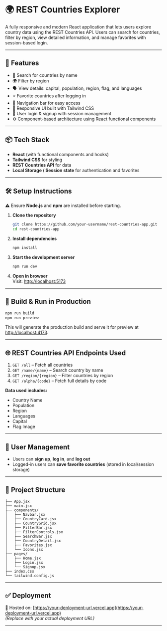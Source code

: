 # 🌍 REST Countries Explorer

A fully responsive and modern React application that lets users explore country data using the REST Countries API. Users can search for countries, filter by region, view detailed information, and manage favorites with session-based login.

---

## 🚀 Features

- 🔎 Search for countries by name  
- 🌍 Filter by region  
- 🗣️ View details: capital, population, region, flag, and languages  
- ⭐ Favorite countries after logging in  
- 🧭 Navigation bar for easy access  
- 🎨 Responsive UI built with Tailwind CSS  
- 🔐 User login & signup with session management  
- ⚙️ Component-based architecture using React functional components  

---

## 📦 Tech Stack

- **React** (with functional components and hooks)  
- **Tailwind CSS** for styling  
- **REST Countries API** for data  
- **Local Storage / Session state** for authentication and favorites  

---

## 🛠️ Setup Instructions

⚠️ Ensure **Node.js** and **npm** are installed before starting.

1. **Clone the repository**
   ```bash
   git clone https://github.com/your-username/rest-countries-app.git
   cd rest-countries-app
   ```

2. **Install dependencies**
   ```bash
   npm install
   ```

3. **Start the development server**
   ```bash
   npm run dev
   ```

4. **Open in browser**  
   Visit: [http://localhost:5173](http://localhost:5173)

---

## 🧪 Build & Run in Production

```bash
npm run build
npm run preview
```

This will generate the production build and serve it for preview at [http://localhost:4173](http://localhost:4173).

---

## 🌐 REST Countries API Endpoints Used

1. `GET /all` – Fetch all countries  
2. `GET /name/{name}` – Search country by name  
3. `GET /region/{region}` – Filter countries by region  
4. `GET /alpha/{code}` – Fetch full details by code  

**Data used includes:**

- Country Name  
- Population  
- Region  
- Languages  
- Capital  
- Flag Image  

---

## 👤 User Management

- Users can **sign up**, **log in**, and **log out**  
- Logged-in users can **save favorite countries** (stored in local/session storage)  

---

## 📁 Project Structure

```
├── App.jsx
├── main.jsx
├── components/
│   ├── Navbar.jsx
│   ├── CountryCard.jsx
│   ├── CountryGrid.jsx
│   ├── FilterBar.jsx
│   ├── FilterControls.jsx
│   ├── SearchBar.jsx
│   ├── CountryDetail.jsx
│   ├── Favorites.jsx
│   └── Icons.jsx
├── pages/
│   ├── Home.jsx
│   ├── Login.jsx
│   └── Signup.jsx
├── index.css
└── tailwind.config.js
```

---

## ✅ Deployment

📌 Hosted on: [https://your-deployment-url.vercel.app](https://your-deployment-url.vercel.app)  
_(Replace with your actual deployment URL)_

---
